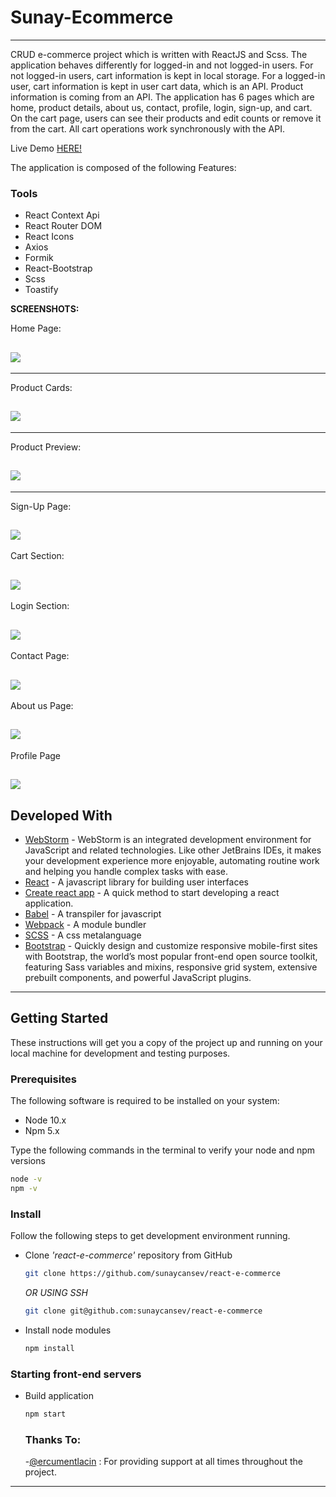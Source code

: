 # Sunay-Ecommerce

---

CRUD e-commerce project which is written with ReactJS and Scss. The application behaves differently for logged-in and not logged-in users. For not logged-in users, cart information is kept in local storage. For a logged-in user, cart information is kept in user cart data, which is an API. Product information is coming from an API. The application has 6 pages which are home, product details, about us, contact, profile, login, sign-up, and cart. On the cart page, users can see their products and edit counts or remove it from the cart. All cart operations work synchronously with the API.

Live Demo [HERE!](https://sunay-ecommerce.netlify.app)

The application is composed of the following Features:

### Tools

- React Context Api
- React Router DOM
- React Icons
- Axios
- Formik
- React-Bootstrap
- Scss
- Toastify

**SCREENSHOTS:**

Home Page:

## ![](src/assets/project-ss/home.png)

---

Product Cards:

## ![](src/assets/project-ss/product-cards.png)

---

Product Preview:

## ![](src/assets/project-ss/detail.png)

---

Sign-Up Page:

## ![](src/assets/project-ss/sign-up.png)

Cart Section:

## ![](src/assets/project-ss/cart.png)

Login Section:

## ![](src/assets/project-ss/login.png)

Contact Page:

## ![](src/assets/project-ss/contacts.png)

About us Page:

## ![](src/assets/project-ss/about-us.png)

Profile Page

## ![](src/assets/project-ss/profile.png)

## Developed With

- [WebStorm](https://www.jetbrains.com/webstorm/) - WebStorm is an integrated development environment for JavaScript and related technologies. Like other JetBrains IDEs, it makes your development experience more enjoyable, automating routine work and helping you handle complex tasks with ease.
- [React](https://reactjs.org/) - A javascript library for building user interfaces
- [Create react app](https://create-react-app.dev/) - A quick method to start developing a react application.
- [Babel](https://babeljs.io/) - A transpiler for javascript
- [Webpack](https://webpack.js.org/) - A module bundler
- [SCSS](http://sass-lang.com/) - A css metalanguage
- [Bootstrap](https://getbootstrap.com/) - Quickly design and customize responsive mobile-first sites with Bootstrap, the world’s most popular front-end open source toolkit, featuring Sass variables and mixins, responsive grid system, extensive prebuilt components, and powerful JavaScript plugins.

---

## Getting Started

These instructions will get you a copy of the project up and running on your local machine for development and testing purposes.

### Prerequisites

The following software is required to be installed on your system:

- Node 10.x
- Npm 5.x

Type the following commands in the terminal to verify your node and npm versions

```bash
node -v
npm -v
```

### Install

Follow the following steps to get development environment running.

- Clone _'react-e-commerce'_ repository from GitHub

  ```bash
  git clone https://github.com/sunaycansev/react-e-commerce
  ```

  _OR USING SSH_

  ```bash
  git clone git@github.com:sunaycansev/react-e-commerce
  ```

- Install node modules

  ```bash
  npm install
  ```

### Starting front-end servers

- Build application

  ```bash
  npm start
  ```
  ### Thanks To:
  -[@ercumentlacin](https://github.com/ercumentlacin) : For providing support at all times throughout the project.

---
